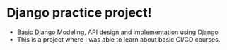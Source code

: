 # Django practice project!

- Basic Django Modeling, API design and implementation using Django
- This is a project where I was able to learn about basic CI/CD courses.
